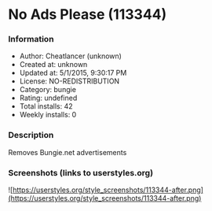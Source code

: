 # No Ads Please (113344)

### Information
- Author: Cheatlancer (unknown)
- Created at: unknown
- Updated at: 5/1/2015, 9:30:17 PM
- License: NO-REDISTRIBUTION
- Category: bungie
- Rating: undefined
- Total installs: 42
- Weekly installs: 0


### Description
Removes Bungie.net advertisements


### Screenshots (links to userstyles.org)
![https://userstyles.org/style_screenshots/113344-after.png](https://userstyles.org/style_screenshots/113344-after.png)


